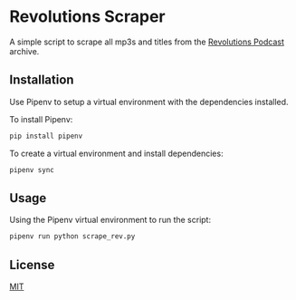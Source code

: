 # Revolutions Scraper

A simple script to scrape all mp3s and titles from the [Revolutions Podcast](https://www.revolutionspodcast.com/) archive.

## Installation

Use Pipenv to setup a virtual environment with the dependencies installed.

To install Pipenv:

```bash
pip install pipenv
```

To create a virtual environment and install dependencies:

```bash
pipenv sync
```

## Usage

Using the Pipenv virtual environment to run the script:

```bash
pipenv run python scrape_rev.py
```

## License
[MIT](LICENSE)